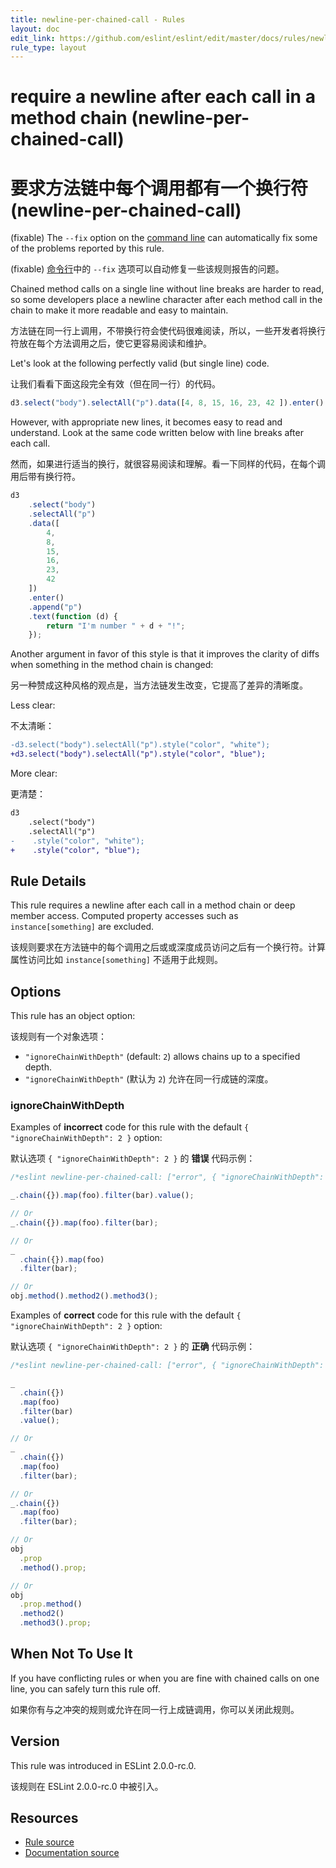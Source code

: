 ```yaml
---
title: newline-per-chained-call - Rules
layout: doc
edit_link: https://github.com/eslint/eslint/edit/master/docs/rules/newline-per-chained-call.md
rule_type: layout
---
```

<!-- Note: No pull requests accepted for this file. See README.md in the root directory for details. -->

# require a newline after each call in a method chain (newline-per-chained-call)

# 要求方法链中每个调用都有一个换行符 (newline-per-chained-call)

(fixable) The `--fix` option on the [command line](../user-guide/command-line-interface#fixing-problems) can automatically fix some of the problems reported by this rule.

(fixable) [命令行](../user-guide/command-line-interface#fixing-problems)中的 `--fix` 选项可以自动修复一些该规则报告的问题。

Chained method calls on a single line without line breaks are harder to read, so some developers place a newline character after each method call in the chain to make it more readable and easy to maintain.

方法链在同一行上调用，不带换行符会使代码很难阅读，所以，一些开发者将换行符放在每个方法调用之后，使它更容易阅读和维护。

Let's look at the following perfectly valid (but single line) code.

让我们看看下面这段完全有效（但在同一行）的代码。

```js
d3.select("body").selectAll("p").data([4, 8, 15, 16, 23, 42 ]).enter().append("p").text(function(d) { return "I'm number " + d + "!"; });
```

However, with appropriate new lines, it becomes easy to read and understand. Look at the same code written below with line breaks after each call.

然而，如果进行适当的换行，就很容易阅读和理解。看一下同样的代码，在每个调用后带有换行符。

```js
d3
    .select("body")
    .selectAll("p")
    .data([
        4,
        8,
        15,
        16,
        23,
        42
    ])
    .enter()
    .append("p")
    .text(function (d) {
        return "I'm number " + d + "!";
    });
```

Another argument in favor of this style is that it improves the clarity of diffs when something in the method chain is changed:

另一种赞成这种风格的观点是，当方法链发生改变，它提高了差异的清晰度。

Less clear:

不太清晰：

```diff
-d3.select("body").selectAll("p").style("color", "white");
+d3.select("body").selectAll("p").style("color", "blue");
```

More clear:

更清楚：

```diff
d3
    .select("body")
    .selectAll("p")
-    .style("color", "white");
+    .style("color", "blue");
```

## Rule Details

This rule requires a newline after each call in a method chain or deep member access. Computed property accesses such as `instance[something]` are excluded.

该规则要求在方法链中的每个调用之后或或深度成员访问之后有一个换行符。计算属性访问比如 `instance[something]` 不适用于此规则。

## Options

This rule has an object option:

该规则有一个对象选项：

* `"ignoreChainWithDepth"` (default: `2`) allows chains up to a specified depth.
* `"ignoreChainWithDepth"` (默认为 `2`) 允许在同一行成链的深度。

### ignoreChainWithDepth

Examples of **incorrect** code for this rule with the default `{ "ignoreChainWithDepth": 2 }` option:

默认选项 `{ "ignoreChainWithDepth": 2 }` 的 **错误** 代码示例：

```js
/*eslint newline-per-chained-call: ["error", { "ignoreChainWithDepth": 2 }]*/

_.chain({}).map(foo).filter(bar).value();

// Or
_.chain({}).map(foo).filter(bar);

// Or
_
  .chain({}).map(foo)
  .filter(bar);

// Or
obj.method().method2().method3();
```

Examples of **correct** code for this rule with the default `{ "ignoreChainWithDepth": 2 }` option:

默认选项 `{ "ignoreChainWithDepth": 2 }` 的 **正确** 代码示例：

```js
/*eslint newline-per-chained-call: ["error", { "ignoreChainWithDepth": 2 }]*/

_
  .chain({})
  .map(foo)
  .filter(bar)
  .value();

// Or
_
  .chain({})
  .map(foo)
  .filter(bar);

// Or
_.chain({})
  .map(foo)
  .filter(bar);

// Or
obj
  .prop
  .method().prop;

// Or
obj
  .prop.method()
  .method2()
  .method3().prop;
```

## When Not To Use It

If you have conflicting rules or when you are fine with chained calls on one line, you can safely turn this rule off.

如果你有与之冲突的规则或允许在同一行上成链调用，你可以关闭此规则。

## Version

This rule was introduced in ESLint 2.0.0-rc.0.

该规则在 ESLint 2.0.0-rc.0 中被引入。

## Resources

* [Rule source](https://github.com/eslint/eslint/tree/master/lib/rules/newline-per-chained-call.js)
* [Documentation source](https://github.com/eslint/eslint/tree/master/docs/rules/newline-per-chained-call.md)
